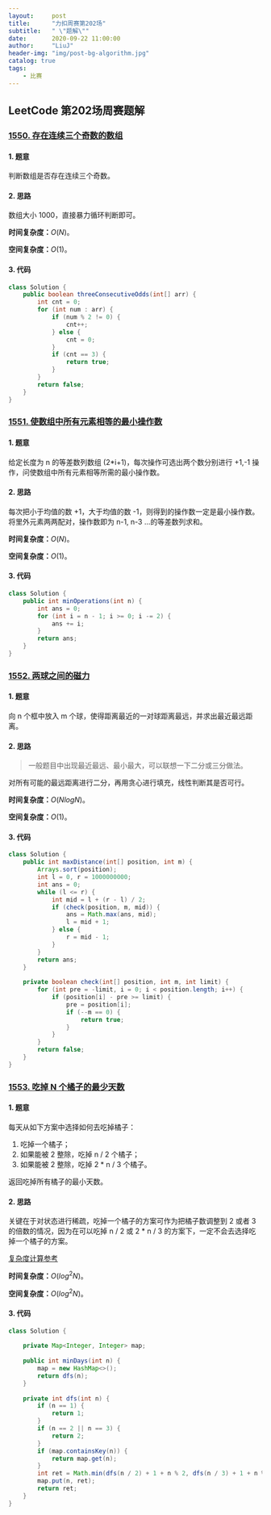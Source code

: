 ```yaml
---
layout:     post
title:      "力扣周赛第202场"
subtitle:   " \"题解\""
date:       2020-09-22 11:00:00
author:     "LiuJ"
header-img: "img/post-bg-algorithm.jpg"
catalog: true
tags:
    - 比赛
---
```


## LeetCode 第202场周赛题解

### [1550. 存在连续三个奇数的数组](https://leetcode-cn.com/problems/three-consecutive-odds/)

#### 1. 题意

判断数组是否存在连续三个奇数。

#### 2. 思路

数组大小 1000，直接暴力循环判断即可。

**时间复杂度：**$O(N)$。

**空间复杂度：**$O(1)$。

#### 3. 代码

```java
class Solution {
    public boolean threeConsecutiveOdds(int[] arr) {
        int cnt = 0;
        for (int num : arr) {
            if (num % 2 != 0) {
                cnt++;
            } else {
                cnt = 0;
            }
            if (cnt == 3) {
                return true;
            }
        }
        return false;
    }
}
```

### [1551. 使数组中所有元素相等的最小操作数](https://leetcode-cn.com/problems/minimum-operations-to-make-array-equal/)

#### 1. 题意

给定长度为 n 的等差数列数组 (2*i+1)，每次操作可选出两个数分别进行 +1,-1 操作，问使数组中所有元素相等所需的最小操作数。

#### 2. 思路

每次把小于均值的数 +1，大于均值的数 -1，则得到的操作数一定是最小操作数。将里外元素两两配对，操作数即为 n-1, n-3 ...的等差数列求和。

**时间复杂度：**$O(N)$。

**空间复杂度：**$O(1)$。

#### 3. 代码

```java
class Solution {
    public int minOperations(int n) {
        int ans = 0;
        for (int i = n - 1; i >= 0; i -= 2) {
            ans += i;
        }
        return ans;
    }
}
```

### [1552. 两球之间的磁力](https://leetcode-cn.com/problems/magnetic-force-between-two-balls/)

#### 1. 题意

向 n 个框中放入 m 个球，使得距离最近的一对球距离最远，并求出最近最远距离。

#### 2. 思路

> 一般题目中出现最近最远、最小最大，可以联想一下二分或三分做法。

对所有可能的最远距离进行二分，再用贪心进行填充，线性判断其是否可行。

**时间复杂度：**$O(NlogN)$。

**空间复杂度：**$O(1)$。

#### 3. 代码

```java
class Solution {
    public int maxDistance(int[] position, int m) {
        Arrays.sort(position);
        int l = 0, r = 1000000000;
        int ans = 0;
        while (l <= r) {
            int mid = l + (r - l) / 2;
            if (check(position, m, mid)) {
                ans = Math.max(ans, mid);
                l = mid + 1;
            } else {
                r = mid - 1;
            }
        }
        return ans;
    }
    
    private boolean check(int[] position, int m, int limit) {
        for (int pre = -limit, i = 0; i < position.length; i++) {
            if (position[i] - pre >= limit) {
                pre = position[i];
                if (--m == 0) {
                    return true;
                }
            }
        }
        return false;
    }
}
```

### [1553. 吃掉 N 个橘子的最少天数](https://leetcode-cn.com/problems/minimum-number-of-days-to-eat-n-oranges/)

#### 1. 题意

每天从如下方案中选择如何去吃掉橘子：

1. 吃掉一个橘子；
2. 如果能被 2 整除，吃掉 n / 2 个橘子；
3. 如果能被 2 整除，吃掉 2 * n / 3 个橘子。

返回吃掉所有橘子的最小天数。

#### 2. 思路

关键在于对状态进行稀疏，吃掉一个橘子的方案可作为把橘子数调整到 2 或者 3 的倍数的情况，因为在可以吃掉 n / 2 或 2 * n / 3 的方案下，一定不会去选择吃掉一个橘子的方案。

[复杂度计算参考](https://leetcode-cn.com/problems/minimum-number-of-days-to-eat-n-oranges/solution/chi-diao-n-ge-ju-zi-de-zui-shao-tian-shu-by-leetco/)

**时间复杂度：**$O(log^2N)$。

**空间复杂度：**$O(log^2N)$。

#### 3. 代码

```java
class Solution {
    
    private Map<Integer, Integer> map;
    
    public int minDays(int n) {
        map = new HashMap<>();
        return dfs(n);
    }
    
    private int dfs(int n) {
        if (n == 1) {
            return 1;
        }
        if (n == 2 || n == 3) {
            return 2;
        }
        if (map.containsKey(n)) {
            return map.get(n);
        }
        int ret = Math.min(dfs(n / 2) + 1 + n % 2, dfs(n / 3) + 1 + n % 3);
        map.put(n, ret);
        return ret;
    }
}
```

